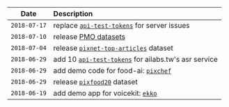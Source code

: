 Date         |Description
-------------|:----------------------------
`2018-07-17` | replace [`api-test-tokens`](./opendata/ailabstw.md#api-tokens) for server issues
`2018-07-10` | release [PMO datasets](./opendata/pmo.opendata.md)
`2018-07-04` | release [`pixnet-top-articles`](./opendata/pixnet.md) dataset
`2018-06-29` | add 10 [`api-test-tokens`](./opendata/ailabstw.md#api-tokens) for ailabs.tw's asr service
`2018-06-29` | add demo code for food-ai: [`pixchef`](./demos/pixchef)
`2018-06-29` | release [`pixfood20`](./opendata/pixfood20.md) dataset
`2018-06-19` | add demo app for voicekit: [`ekko`](./demos/ekko)

